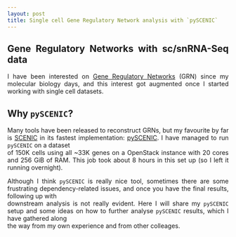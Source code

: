 ```yaml
---
layout: post
title: Single cell Gene Regulatory Network analysis with `pySCENIC`
---
```

<div style="text-align: justify">

## Gene Regulatory Networks with sc/snRNA-Seq data


I have been interested on [Gene Regulatory Networks](https://www.frontiersin.org/articles/10.3389/fcell.2014.00038/full) (GRN) since my molecular biology days, and this interest got augmented once I started working with single cell datasets. <br>  

## Why `pySCENIC`?

Many tools have been released to reconstruct GRNs, but my favourite by far is [SCENIC](https://www.nature.com/articles/s41596-020-0336-2) in its fastest implementation: [pySCENIC](https://github.com/aertslab/pySCENIC). I have managed to run `pySCENIC` on a dataset <br> of 150K cells using all ~33K genes on a OpenStack instance with 20 cores and 256 GiB of RAM. This job took about 8 hours in this set up (so I left it running overnight).    

Although I think `pySCENIC` is really nice tool, sometimes there are some frustrating dependency-related issues, and once you have the final results, following up with<br> downstream analysis is not really evident. Here I will share my `pySCENIC` setup and some ideas on how to further analyse `pySCENIC` results, which I have gathered along <br> the way from my own experience and from other colleages. 




